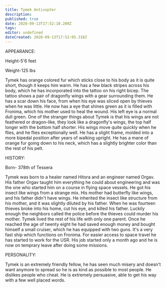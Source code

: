 ```yaml
---
title: Tymek Antisopter
description: 
published: true
date: 2020-09-13T17:52:10.200Z
tags: 
editor: undefined
dateCreated: 2020-09-13T17:52:05.318Z
---
```


APPEARANCE:

Height-5'6 feet

Weight-125 lbs

Tymek has orange colored fur which sticks close to his body as it is quite short, though it keeps him warm. He has a few black stripes across his body, which he has incorporated into the tattoo on his right bicep. The tattoo shows a pair of dragonfly wings with a gear surrounding them. He has a scar down his face, from when his eye was sliced open by thieves when he was little. He now has a eye that shines green as it is filled with Fronima, which his mother used to heal the wound. His left eye is a normal dull green. One of the stranger things about Tymek is that his wings are not feathered or dragon-like, they look like a dragonfly's wings, the top half longer with the bottom half shorter. His wings move quite quickly when he flies, and he flies exceptionally well. He has a slight frame, molded into a more bipedal position after years of walking upright. He has a mane of orange fur going down to his neck, which has a slightly brighter color than the rest of his pelt.

HISTORY:

Born- 378th of Tessera

Tymek was born to a healer named Hitora and an engineer named Orgav. His father Orgav taught him everything he could about engineering and was the one who started him on a course in flying space vessels. He got his insect like wings from a strange mix. His mother had butterfly like wings, and his father didn't have wings. He inherited the insect like structure from his mother, and it was slightly diluted by his father. When he was fourteen thieves broke into his home, cut his eye, and killed his father. Luckily enough the neighbors called the police before the thieves could murder his mother. Tymek lived the rest of his life with only one parent. Once he reached the age of twenty eight he had saved enough money and bought himself a small cruiser, which he has equipped with two guns. It's a very fast ship which functions on Fronima. For easier access to space travel he has started to work for the USR. His job started only a month ago and he is now on temprary leave after doing some missions.

PERSONALITY:

Tymek is an extremely friendly fellow, he has seen much misery and doesn't want anymore to spread so he is as kind as possible to most people. He dislikes people who cheat. He is extremely persuasive, able to get his way with a few well placed words.